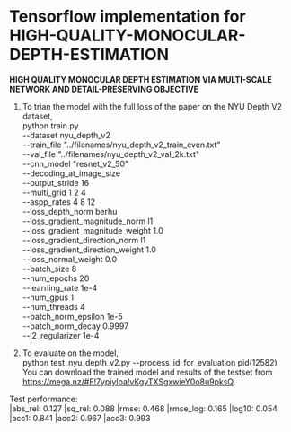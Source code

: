 # Tensorflow implementation for HIGH-QUALITY-MONOCULAR-DEPTH-ESTIMATION
**HIGH QUALITY MONOCULAR DEPTH ESTIMATION VIA MULTI-SCALE NETWORK AND DETAIL-PRESERVING OBJECTIVE**

1. To trian the model with the full loss of the paper on the NYU Depth V2 dataset, \
python train.py \
		--dataset nyu_depth_v2 \
		--train_file "../filenames/nyu_depth_v2_train_even.txt" \
		--val_file "../filenames/nyu_depth_v2_val_2k.txt" \
		--cnn_model "resnet_v2_50" \
		--decoding_at_image_size \
		--output_stride 16 \
		--multi_grid 1 2 4 \
		--aspp_rates 4 8 12 \
		--loss_depth_norm berhu \
		--loss_gradient_magnitude_norm l1 \
		--loss_gradient_magnitude_weight 1.0 \
		--loss_gradient_direction_norm l1 \
		--loss_gradient_direction_weight 1.0 \
		--loss_normal_weight 0.0 \
		--batch_size 8 \
		--num_epochs 20 \
		--learning_rate 1e-4 \
		--num_gpus 1 \
		--num_threads 4 \
		--batch_norm_epsilon 1e-5 \
		--batch_norm_decay 0.9997 \
		--l2_regularizer 1e-4
 
  2. To evaluate on the model, \
  python test_nyu_depth_v2.py --process_id_for_evaluation pid(12582) \
  You can download the trained model and results of the testset from https://mega.nz/#F!7ypiyIoa!vKgyTXSgxwieY0o8u9pksQ.
  
  Test performance: \
  |abs_rel: 0.127 |sq_rel: 0.088 |rmse: 0.468 |rmse_log: 0.165 |log10: 0.054 |acc1: 0.841 |acc2: 0.967 |acc3: 0.993
